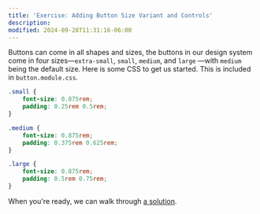 ```yaml
---
title: 'Exercise: Adding Button Size Variant and Controls'
description:
modified: 2024-09-28T11:31:16-06:00
---
```


Buttons can come in all shapes and sizes, the buttons in our design system come in four sizes—`extra-small`, `small`, `medium`, and `large` —with `medium` being the default size. Here is some CSS to get us started. This is included in `button.module.css`.

```css
.small {
	font-size: 0.875rem;
	padding: 0.25rem 0.5rem;
}

.medium {
	font-size: 0.875rem;
	padding: 0.375rem 0.625rem;
}

.large {
	font-size: 0.875rem;
	padding: 0.5rem 0.75rem;
}
```

When you're ready, we can walk through [a solution](adding-button-sizes-solution.md).
